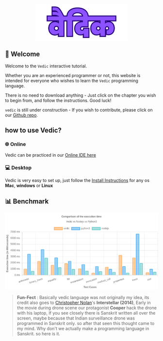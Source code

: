 ﻿<p align="center"><a href="https://vedic.github.io"><img alt="Vedic" src="https://raw.githubusercontent.com/vedic-lang/vedic/main/assets/vedic-lang.png" width="300vw"></a></p>

## 🙏 Welcome

Welcome to the `Vedic` interactive tutorial.

Whether you are an experienced programmer or not, this website is intended for everyone who wishes to learn the `Vedic` programming language.

There is no need to download anything - Just click on the chapter you wish to begin from, and follow the instructions. Good luck!

`vedic` is still under construction - If you wish to contribute, please click on our [Github repo](https://github.com/vedic-lang/vedic).

## how to use Vedic?

### 🌐 Online

Vedic can be practiced in our [Online IDE here](https://vedic-lang.github.io/vedic-ide/)

### 💻 Desktop

Vedic is very easy to set up, just follow the [Install Instructions](download.md) for any os **Mac**, **windows** or **Linux**

## 📊 Benchmark

<p align="center"><a href="benchmarks"><img alt="Vedic" src="assets/images/benchmarks.png" width="600vw"></a></p>

> **Fun-Fect** : Basically vedic language was not originally my idea, its credit also goes to [Christopher Nolan](https://twitter.com/chris_nolann?lang=en)'s **Interstellar (2014)**, Early in the movie during drone scene our protagonist **Cooper** hack the drone with his laptop, If you see closely there is Sanskrit written all over the screen, maybe because that Indian surveillance drone was programmed in Sanskrit only. so after that seen this thought came to my mind. Why don't we actually make a programming language in Sanskrit. so here is it.
